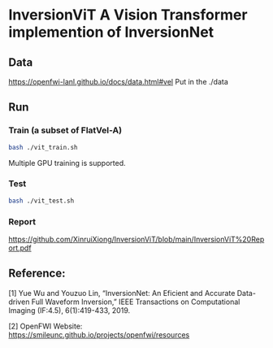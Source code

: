 # InversionViT A Vision Transformer implemention of InversionNet

## Data
https://openfwi-lanl.github.io/docs/data.html#vel
Put in the ./data 


## Run
### Train (a subset of FlatVel-A)
```bash
bash ./vit_train.sh
```
Multiple GPU training is supported.

### Test
```bash
bash ./vit_test.sh
```

### Report

https://github.com/XinruiXiong/InversionViT/blob/main/InversionViT%20Report.pdf


## Reference:
[1] Yue Wu and Youzuo Lin, “InversionNet: An Eficient and Accurate Data-driven Full Waveform Inversion,” IEEE Transactions on Computational Imaging (IF:4.5), 6(1):419-433, 2019.

[2] OpenFWI Website: https://smileunc.github.io/projects/openfwi/resources
